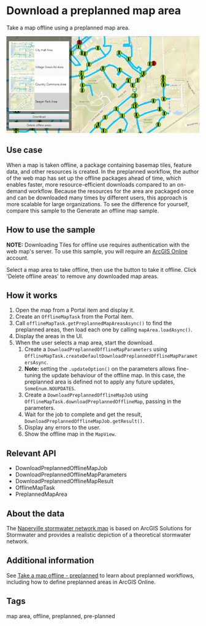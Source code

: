 # Download a preplanned map area

Take a map offline using a preplanned map area.

![Download Preplanned Map Sample](DownloadPreplannedMap.png)

## Use case

When a map is taken offline, a package containing basemap tiles, feature data, and other resources is created. In the preplanned workflow, the author of the web map has set up the offline packages ahead of time, which enables faster, more resource-efficient downloads compared to an on-demand workflow. Because the resources for the area are packaged once and can be downloaded many times by different users, this approach is more scalable for large organizations. To see the difference for yourself, compare this sample to the Generate an offline map sample.

## How to use the sample

**NOTE:** Downloading Tiles for offline use requires authentication with the web map's server. To use this sample, you will require an [ArcGIS Online](www.arcgis.com) account. 

Select a map area to take offline, then use the button to take it offline. Click 'Delete offline areas' to remove any downloaded map areas.

## How it works

1. Open the map from a Portal item and display it.
2. Create an `OfflineMapTask` from the Portal item.
3. Call `offlineMapTask.getPreplannedMapAreasAsync()` to find the preplanned areas, then load each one by calling `mapArea.loadAsync()`.
4. Display the areas in the UI.
5. When the user selects a map area, start the download.
    1. Create a `DownloadPreplannedOfflineMapParameters` using `OfflineMapTask.createDefaultDownloadPreplannedOfflineMapParametersAsync`.
    2. **Note:** setting the `.updateOption()` on the parameters allows fine-tuning the update behaviour of the offline map. In this case, the preplanned area is defined not to apply any future updates, `SomeEnum.NOUPDATES`.
    3. Create a `DownloadPreplannedOfflineMapJob` using `OfflineMapTask.downloadPreplannedOfflineMap`, passing in the parameters.
    4. Wait for the job to complete and get the result, `DownloadPreplannedOfflineMapJob.getResult()`.
    5. Display any errors to the user.
    6. Show the offline map in the `MapView`.

## Relevant API

* DownloadPreplannedOfflineMapJob
* DownloadPreplannedOfflineMapParameters
* DownloadPreplannedOfflineMapResult
* OfflineMapTask
* PreplannedMapArea

## About the data

The [Naperville stormwater network map](https://arcgisruntime.maps.arcgis.com/home/item.html?id=acc027394bc84c2fb04d1ed317aac674) is based on ArcGIS Solutions for Stormwater and provides a realistic depiction of a theoretical stormwater network.

## Additional information

See [Take a map offline - preplanned](https://developers.arcgis.com/net/latest/wpf/guide/take-map-offline-preplanned.htm) to learn about preplanned workflows, including how to define preplanned areas in ArcGIS Online.

## Tags

map area, offline, preplanned, pre-planned